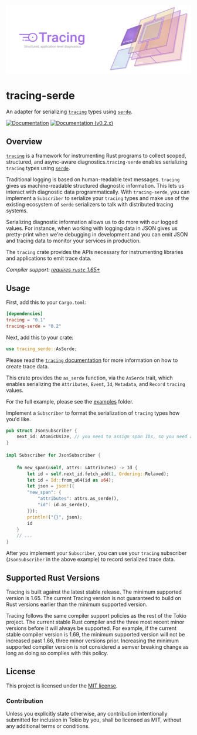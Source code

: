 ![Tracing — Structured, application-level diagnostics][splash]

[splash]: https://raw.githubusercontent.com/tokio-rs/tracing/main/assets/splash.svg

# tracing-serde

An adapter for serializing [`tracing`] types using [`serde`].

[![Documentation][docs-badge]][docs-url]
[![Documentation (v0.2.x)][docs-v0.2.x-badge]][docs-v0.2.x-url]

[docs-badge]: https://docs.rs/tracing-serde/badge.svg
[docs-url]: https://docs.rs/tracing-serde
[docs-v0.2.x-badge]: https://img.shields.io/badge/docs-v0.2.x-blue
[docs-v0.2.x-url]: https://tracing-rs.netlify.com/tracing_serde

## Overview

[`tracing`] is a framework for instrumenting Rust programs to collect
scoped, structured, and async-aware diagnostics.`tracing-serde` enables
serializing `tracing` types using [`serde`].

Traditional logging is based on human-readable text messages.
`tracing` gives us machine-readable structured diagnostic
information. This lets us interact with diagnostic data
programmatically. With `tracing-serde`, you can implement a
`Subscriber` to serialize your `tracing` types and make use of the
existing ecosystem of `serde` serializers to talk with distributed
tracing systems.

Serializing diagnostic information allows us to do more with our logged
values. For instance, when working with logging data in JSON gives us
pretty-print when we're debugging in development and you can emit JSON
and tracing data to monitor your services in production.

The `tracing` crate provides the APIs necessary for instrumenting
libraries and applications to emit trace data.

*Compiler support: [requires `rustc` 1.65+][msrv]*

[msrv]: #supported-rust-versions

## Usage

First, add this to your `Cargo.toml`:

```toml
[dependencies]
tracing = "0.1"
tracing-serde = "0.2"
```

Next, add this to your crate:

```rust
use tracing_serde::AsSerde;
```

Please read the [`tracing` documentation](https://docs.rs/tracing/latest/tracing/index.html)
for more information on how to create trace data.

This crate provides the `as_serde` function, via the `AsSerde` trait,
which enables serializing the `Attributes`, `Event`, `Id`, `Metadata`,
and `Record` `tracing` values.

For the full example, please see the [examples](../examples) folder.

Implement a `Subscriber` to format the serialization of `tracing`
types how you'd like.

```rust
pub struct JsonSubscriber {
    next_id: AtomicUsize, // you need to assign span IDs, so you need a counter
}

impl Subscriber for JsonSubscriber {

    fn new_span(&self, attrs: &Attributes) -> Id {
        let id = self.next_id.fetch_add(1, Ordering::Relaxed);
        let id = Id::from_u64(id as u64);
        let json = json!({
        "new_span": {
            "attributes": attrs.as_serde(),
            "id": id.as_serde(),
        }});
        println!("{}", json);
        id
    }
    // ...
}
```

After you implement your `Subscriber`, you can use your `tracing`
subscriber (`JsonSubscriber` in the above example) to record serialized
trace data.

## Supported Rust Versions

Tracing is built against the latest stable release. The minimum supported
version is 1.65. The current Tracing version is not guaranteed to build on Rust
versions earlier than the minimum supported version.

Tracing follows the same compiler support policies as the rest of the Tokio
project. The current stable Rust compiler and the three most recent minor
versions before it will always be supported. For example, if the current stable
compiler version is 1.69, the minimum supported version will not be increased
past 1.66, three minor versions prior. Increasing the minimum supported compiler
version is not considered a semver breaking change as long as doing so complies
with this policy.

## License

This project is licensed under the [MIT license](LICENSE).

### Contribution

Unless you explicitly state otherwise, any contribution intentionally submitted
for inclusion in Tokio by you, shall be licensed as MIT, without any additional
terms or conditions.

[`tracing`]: https://crates.io/crates/tracing
[`serde`]: https://crates.io/crates/serde
